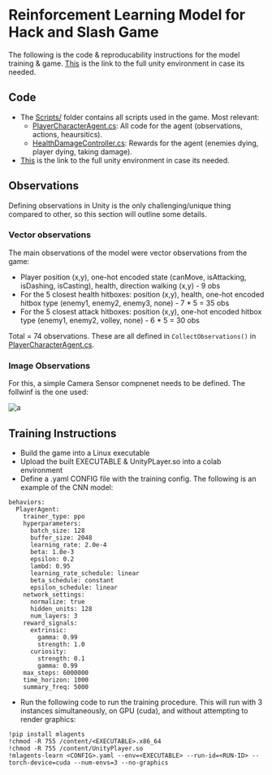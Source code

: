 # Reinforcement Learning Model for Hack and Slash Game

The following is the code & reproducability instructions for the model training & game. [This](https://drive.google.com/file/d/1bEyuaE3RZvHLvkdvwxkkakb-djMVO6WX/view?usp=sharing) is the link to the full unity environment in case its needed.

## Code

- The [Scripts/](Scripts/) folder contains all scripts used in the game. Most relevant:
  - [PlayerCharacterAgent.cs](Scripts/PlayerCharacterAgent.cs): All code for the agent (observations, actions, heaursitics).
  - [HealthDamageController.cs](Scripts/HealthDamageController.cs): Rewards for the agent (enemies dying, player dying, taking damage).
- [This](https://drive.google.com/file/d/1bEyuaE3RZvHLvkdvwxkkakb-djMVO6WX/view?usp=sharing) is the link to the full unity environment in case its needed.

## Observations

Defining observations in Unity is the only challenging/unique thing compared to other, so this section will outline some details.

### Vector observations

The main observations of the model were vector observations from the game:
- Player position (x,y), one-hot encoded state (canMove, isAttacking, isDashing, isCasting), health, direction walking (x,y) - 9 obs
- For the 5 closest health hitboxes: position (x,y), health, one-hot encoded hitbox type (enemy1, enemy2, enemy3, none) - 7 * 5 = 35 obs
- For the 5 closest attack hitboxes: position (x,y), one-hot encoded hitbox type (enemy1, enemy2, volley, none) - 6 * 5 = 30 obs

Total = 74 observations. These are all defined in `CollectObservations()` in [PlayerCharacterAgent.cs](Scripts/PlayerCharacterAgent.cs).

### Image Observations

For this, a simple Camera Sensor compnenet needs to be defined. The follwinf is the one used:

![a]("sensor.png")

## Training Instructions

- Build the game into a Linux executable
- Upload the built EXECUTABLE & UnityPLayer.so into a colab environment 
- Define a .yaml CONFIG file with the training config. The following is an example of the CNN model:
```
behaviors:
  PlayerAgent:
    trainer_type: ppo
    hyperparameters:
      batch_size: 128
      buffer_size: 2048
      learning_rate: 2.0e-4
      beta: 1.0e-3 
      epsilon: 0.2 
      lambd: 0.95 
      learning_rate_schedule: linear
      beta_schedule: constant
      epsilon_schedule: linear
    network_settings:
      normalize: true
      hidden_units: 128
      num_layers: 3
    reward_signals:
      extrinsic:
        gamma: 0.99
        strength: 1.0
      curiosity:
        strength: 0.1
        gamma: 0.99
    max_steps: 6000000
    time_horizon: 1000
    summary_freq: 5000
```
- Run the following code to run the training procedure. This will run with 3 instances simultaneously, on GPU (cuda), and without attempting to render graphics:
```
!pip install mlagents
!chmod -R 755 /content/<EXECUTABLE>.x86_64
!chmod -R 755 /content/UnityPlayer.so
!mlagents-learn <CONFIG>.yaml --env=<EXECUTABLE> --run-id=<RUN-ID> --torch-device=cuda --num-envs=3 --no-graphics
```
